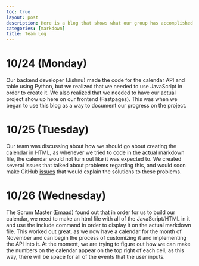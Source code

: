 ```yaml
---
toc: true
layout: post
description: Here is a blog that shows what our group has accomplished every day that we work on our project! This will be updated daily as we make more progress on our calendar.
categories: [markdown]
title: Team Log
---
```


# 10/24 (Monday)
Our backend developer (Jishnu) made the code for the calendar API and table using Python, but we realized that we needed to use JavaScript in order to create it. We also realized that we needed to have our actual project show up here on our frontend (Fastpages). This was when we began to use this blog as a way to document our progress on the project.

# 10/25 (Tuesday)
Our team was discussing about how we should go about creating the calendar in HTML, as whenever we tried to code in the actual markdown file, the calendar would not turn out like it was expected to. We created several issues that talked about problems regarding this, and would soon make GitHub [issues](https://github.com/Emaad-Mir/ttitans-fastpages/issues) that would explain the solutions to these problems.

# 10/26 (Wednesday)
The Scrum Master (Emaad) found out that in order for us to build our calendar, we need to make an html file with all of the JavaScript/HTML in it and use the include command in order to display it on the actual markdown file. This worked out great, as we now have a calendar for the month of November and can begin the process of customizing it and implementing the API into it. At the moment, we are trying to figure out how we can make the numbers on the calendar appear on the top right of each cell, as this way, there will be space for all of the events that the user inputs.